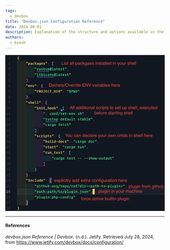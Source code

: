 ```yaml
---
tags: 
  - devbox
title: "Devbox.json Configuration Reference"
date: 2024-08-01
description: Explanation of the structure and options available in the devbox.json configuration file
authors:
  - bievh
---
```

![config-ref](assets/config-ref.webp)

---
#### References
*devbox.json Reference | Devbox*. (n.d.). Jetify. Retrieved July 28, 2024, from https://www.jetify.com/devbox/docs/configuration/

